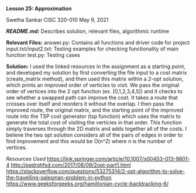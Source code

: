 **Lesson 25: Approximation**

Swetha Sankar 
CISC 320-010
May 9, 2021

***README.md:*** Describes solution, relevant files, algorithmic runtime

**Relevant Files:**
answer.py: Contains all functions and driver code for project
input.txt/input2.txt: Testing examples for checking functionality of main function
test.py: Testing cases 

**Solution:**
I used the linked resources in the assignment as a starting point, and developed my solution by first converting the file input to a cost matrix
(create_matrix method), and then used this matrix within a 2-opt solution, which prints an improved order of verticies to visit.
We pass the original order of vertices into the 2 opt function (ex. [0,1,2,3,4,5]) and it checks to see whether a swapped path can improve the cost. 
It takes a route that crosses over itself and reorders it without the overlap. I then pass the improved route, the original matrix, and the starting
point of the improved route into the TSP cost generator (tsp function) which uses the matrix to generate the total cost of visiting the 
verticies in that order. This function simply traverses through the 2D matrix and adds together all of the costs.
I believe the two opt solution considers all of the pairs of edges in order to find improvement and this would be O(n^2) where n is the number of 
vertices. 

*Resources Used*
https://link.springer.com/article/10.1007/s00453-013-9801-4
http://pedrohfsd.com/2017/08/09/2opt-part1.html
https://stackoverflow.com/questions/53275314/2-opt-algorithm-to-solve-the-travelling-salesman-problem-in-python
https://www.geeksforgeeks.org/hamiltonian-cycle-backtracking-6/



